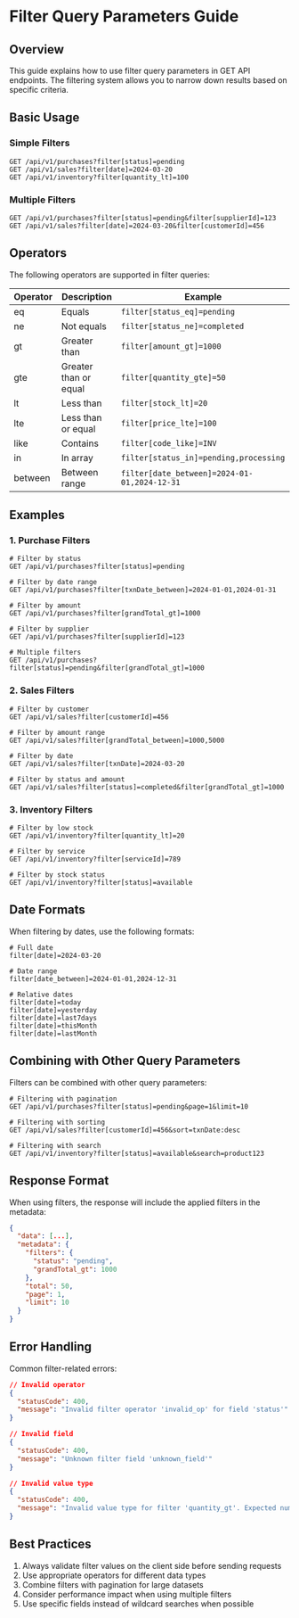 # Filter Query Parameters Guide

## Overview

This guide explains how to use filter query parameters in GET API endpoints. The filtering system allows you to narrow down results based on specific criteria.

## Basic Usage

### Simple Filters

```http
GET /api/v1/purchases?filter[status]=pending
GET /api/v1/sales?filter[date]=2024-03-20
GET /api/v1/inventory?filter[quantity_lt]=100
```

### Multiple Filters

```http
GET /api/v1/purchases?filter[status]=pending&filter[supplierId]=123
GET /api/v1/sales?filter[date]=2024-03-20&filter[customerId]=456
```

## Operators

The following operators are supported in filter queries:

| Operator | Description | Example |
|----------|-------------|---------|
| eq | Equals | `filter[status_eq]=pending` |
| ne | Not equals | `filter[status_ne]=completed` |
| gt | Greater than | `filter[amount_gt]=1000` |
| gte | Greater than or equal | `filter[quantity_gte]=50` |
| lt | Less than | `filter[stock_lt]=20` |
| lte | Less than or equal | `filter[price_lte]=100` |
| like | Contains | `filter[code_like]=INV` |
| in | In array | `filter[status_in]=pending,processing` |
| between | Between range | `filter[date_between]=2024-01-01,2024-12-31` |

## Examples

### 1. Purchase Filters

```http
# Filter by status
GET /api/v1/purchases?filter[status]=pending

# Filter by date range
GET /api/v1/purchases?filter[txnDate_between]=2024-01-01,2024-01-31

# Filter by amount
GET /api/v1/purchases?filter[grandTotal_gt]=1000

# Filter by supplier
GET /api/v1/purchases?filter[supplierId]=123

# Multiple filters
GET /api/v1/purchases?filter[status]=pending&filter[grandTotal_gt]=1000
```

### 2. Sales Filters

```http
# Filter by customer
GET /api/v1/sales?filter[customerId]=456

# Filter by amount range
GET /api/v1/sales?filter[grandTotal_between]=1000,5000

# Filter by date
GET /api/v1/sales?filter[txnDate]=2024-03-20

# Filter by status and amount
GET /api/v1/sales?filter[status]=completed&filter[grandTotal_gt]=1000
```

### 3. Inventory Filters

```http
# Filter by low stock
GET /api/v1/inventory?filter[quantity_lt]=20

# Filter by service
GET /api/v1/inventory?filter[serviceId]=789

# Filter by stock status
GET /api/v1/inventory?filter[status]=available
```

## Date Formats

When filtering by dates, use the following formats:

```http
# Full date
filter[date]=2024-03-20

# Date range
filter[date_between]=2024-01-01,2024-12-31

# Relative dates
filter[date]=today
filter[date]=yesterday
filter[date]=last7days
filter[date]=thisMonth
filter[date]=lastMonth
```

## Combining with Other Query Parameters

Filters can be combined with other query parameters:

```http
# Filtering with pagination
GET /api/v1/purchases?filter[status]=pending&page=1&limit=10

# Filtering with sorting
GET /api/v1/sales?filter[customerId]=456&sort=txnDate:desc

# Filtering with search
GET /api/v1/inventory?filter[status]=available&search=product123
```

## Response Format

When using filters, the response will include the applied filters in the metadata:

```json
{
  "data": [...],
  "metadata": {
    "filters": {
      "status": "pending",
      "grandTotal_gt": 1000
    },
    "total": 50,
    "page": 1,
    "limit": 10
  }
}
```

## Error Handling

Common filter-related errors:

```json
// Invalid operator
{
  "statusCode": 400,
  "message": "Invalid filter operator 'invalid_op' for field 'status'"
}

// Invalid field
{
  "statusCode": 400,
  "message": "Unknown filter field 'unknown_field'"
}

// Invalid value type
{
  "statusCode": 400,
  "message": "Invalid value type for filter 'quantity_gt'. Expected number"
}
```

## Best Practices

1. Always validate filter values on the client side before sending requests
2. Use appropriate operators for different data types
3. Combine filters with pagination for large datasets
4. Consider performance impact when using multiple filters
5. Use specific fields instead of wildcard searches when possible 